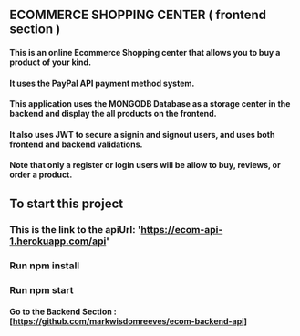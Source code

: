 ## ECOMMERCE SHOPPING CENTER ( frontend section )

#### This is an online Ecommerce Shopping center that allows you to buy a product of your kind.
#### It uses the PayPal API payment method system. 
#### This application uses the MONGODB Database as a storage center in the backend and display the all products on the frontend.
#### It also uses JWT to secure a signin and signout users, and uses both frontend and backend validations.
#### Note that only a register or login users will be allow to buy, reviews, or order a product.

## To start this project

### This is the link to the apiUrl: 'https://ecom-api-1.herokuapp.com/api'
### Run npm install
### Run npm start

#### Go to the Backend Section :[https://github.com/markwisdomreeves/ecom-backend-api]





